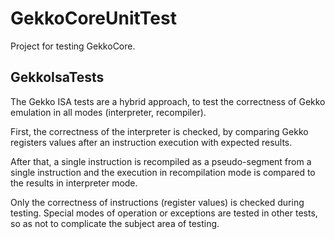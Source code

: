 # GekkoCoreUnitTest

Project for testing GekkoCore.

## GekkoIsaTests

The Gekko ISA tests are a hybrid approach, to test the correctness of Gekko emulation in all modes (interpreter, recompiler).

First, the correctness of the interpreter is checked, by comparing Gekko registers values after an instruction execution with expected results.

After that, a single instruction is recompiled as a pseudo-segment from a single instruction and the execution in recompilation mode is compared to the results in interpreter mode.

Only the correctness of instructions (register values) is checked during testing. Special modes of operation or exceptions are tested in other tests, so as not to complicate the subject area of testing.
